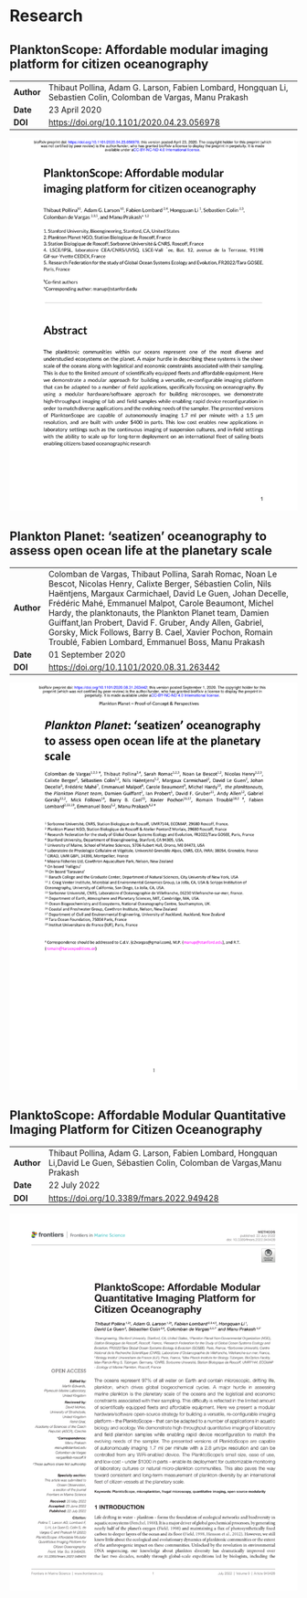 # Research

## PlanktonScope: Affordable modular imaging platform for citizen oceanography

|            |                                                                                                                 |
| ---------- | --------------------------------------------------------------------------------------------------------------- |
| **Author** | Thibaut Pollina, Adam G. Larson, Fabien Lombard, Hongquan Li, Sebastien Colin, Colomban de Vargas, Manu Prakash |
| **Date**   | 23 April 2020                                                                                                   |
| **DOI**    | <https://doi.org/10.1101/2020.04.23.056978>                                                                     |

<a href="/assets/2020.04.23.056978v1.full.pdf" rel="2020.04.23.056978v1.full.pdf">![2020.04.23.056978v1.full.pdf](./images/research/2020.04.23.056978v1.full.png)</a>

## Plankton Planet: ‘seatizen’ oceanography to assess open ocean life at the planetary scale

|            |                                                                                                                                                                                                                                                                                                                                                                                                                                                                                   |
| ---------- | --------------------------------------------------------------------------------------------------------------------------------------------------------------------------------------------------------------------------------------------------------------------------------------------------------------------------------------------------------------------------------------------------------------------------------------------------------------------------------- |
| **Author** | Colomban de Vargas, Thibaut Pollina, Sarah Romac, Noan Le Bescot, Nicolas Henry, Calixte Berger, Sébastien Colin, Nils Haëntjens, Margaux Carmichael, David Le Guen, Johan Decelle, Frédéric Mahé, Emmanuel Malpot, Carole Beaumont, Michel Hardy, the planktonauts, the Plankton Planet team, Damien Guiffant,Ian Probert, David F. Gruber, Andy Allen, Gabriel, Gorsky, Mick Follows, Barry B. Cael, Xavier Pochon, Romain Troublé, Fabien Lombard, Emmanuel Boss, Manu Prakash |
| **Date**   | 01 September 2020                                                                                                                                                                                                                                                                                                                                                                                                                                                                 |
| **DOI**    | <https://doi.org/10.1101/2020.08.31.263442>                                                                                                                                                                                                                                                                                                                                                                                                                                       |

<a href="/assets/2020.08.31.263442v1.full.pdf" rel="2020.08.31.263442v1.full.pdf">![2020.08.31.263442v1.full.pdf](./images/research/2020.08.31.263442v1.full.png)</a>

## PlanktoScope: Affordable Modular Quantitative Imaging Platform for Citizen Oceanography

|            |                                                                                                                              |
| ---------- | ---------------------------------------------------------------------------------------------------------------------------- |
| **Author** | Thibaut Pollina, Adam G. Larson, Fabien Lombard, Hongquan Li,David Le Guen, Sébastien Colin, Colomban de Vargas,Manu Prakash |
| **Date**   | 22 July 2022                                                                                                                 |
| **DOI**    | <https://doi.org/10.3389/fmars.2022.949428>                                                                                  |

<a href="/assets/fmars-09-949428.pdf" rel="fmars-09-949428.pdf">![fmars-09-949428.pdf](./images/research/fmars-09-949428.png)</a>
